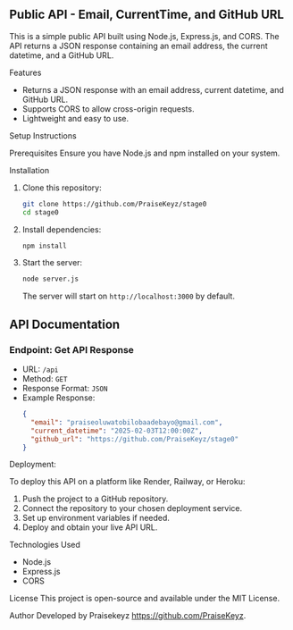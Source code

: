 ## Public API - Email, CurrentTime, and GitHub URL

This is a simple public API built using Node.js, Express.js, and CORS. The API returns a JSON response containing an email address, the current datetime, and a GitHub URL.

Features
- Returns a JSON response with an email address, current datetime, and GitHub URL.
- Supports CORS to allow cross-origin requests.
- Lightweight and easy to use.

Setup Instructions

Prerequisites
Ensure you have Node.js and npm installed on your system.

Installation
1. Clone this repository:
   ```sh
   git clone https://github.com/PraiseKeyz/stage0
   cd stage0
   ```
2. Install dependencies:
   ```sh
   npm install
   ```
3. Start the server:
   ```sh
   node server.js
   ```
   The server will start on `http://localhost:3000` by default.

## API Documentation

### Endpoint: Get API Response
- URL: `/api`
- Method: `GET`
- Response Format: `JSON`
- Example Response:
  ```json
  {
    "email": "praiseoluwatobilobaadebayo@gmail.com",
    "current_datetime": "2025-02-03T12:00:00Z",
    "github_url": "https://github.com/PraiseKeyz/stage0"
  }
  ```

Deployment:

To deploy this API on a platform like Render, Railway, or Heroku:
1. Push the project to a GitHub repository.
2. Connect the repository to your chosen deployment service.
3. Set up environment variables if needed.
4. Deploy and obtain your live API URL.

Technologies Used
- Node.js
- Express.js
- CORS

License
This project is open-source and available under the MIT License.

Author
Developed by Praisekeyz https://github.com/PraiseKeyz.

